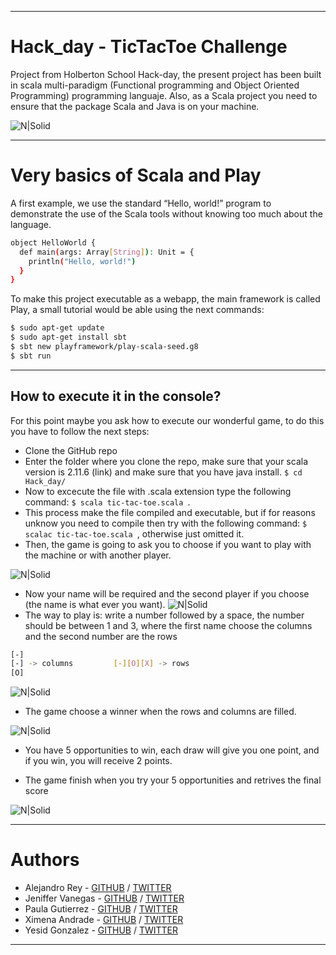 ___
# Hack_day - TicTacToe Challenge

Project from Holberton School Hack-day, the present project has been built in scala multi-paradigm (Functional programming and Object Oriented Programming) programming languaje. Also, as a Scala project you need to ensure that the package Scala and Java is on your machine.

![N|Solid](https://i.redd.it/v6aucg2ju9k21.jpg)

___
# Very basics of Scala and Play

A first example, we use the standard “Hello, world!” program to demonstrate the use of the Scala tools without knowing too much about the language.

```sh
object HelloWorld {
  def main(args: Array[String]): Unit = {
    println("Hello, world!")
  }
}
```

To make this project executable as a webapp, the main framework is called Play, a small tutorial would be able using the next commands:

```sh
$ sudo apt-get update
$ sudo apt-get install sbt
$ sbt new playframework/play-scala-seed.g8
$ sbt run
```
___

## How to execute it in the console?

For this point maybe you ask how to execute our wonderful game, to do this you have to follow the next steps:

 - Clone the GitHub repo
 - Enter the folder where you clone the repo, make sure that your scala version is 2.11.6 (link) and make  sure that you have java install. ```$ cd Hack_day/```
 - Now to excecute the file with .scala extension type the following command: ```$ scala tic-tac-toe.scala ```.
 - This process make the file compiled and executable, but if for reasons unknow you need to compile then try with the following command: ```$ scalac tic-tac-toe.scala ```, otherwise just omitted it.
 - Then, the game is going to ask you to choose if you want to play with the machine or with another player.

  ![N|Solid](https://i.imgur.com/dK1d7j6.png)

 - Now your name will be required and the second player if you choose (the name is what ever you want).
 ![N|Solid](https://i.imgur.com/p2s263W.png)
 - The way to play is: write a number followed by a space, the number should be between 1 and 3, where the first name choose the columns and the second number are the rows
```sh
[-]
[-] -> columns         [-][O][X] -> rows    
[O]
```
![N|Solid](https://i.imgur.com/ThY4nEi.png)

 - The game choose a winner when the rows and columns are filled.

![N|Solid](https://i.imgur.com/8GDIC2D.png)

 - You have 5 opportunities to win, each draw will give you one point, and if you win, you will receive 2 points.

 - The game finish when you try your 5 opportunities and retrives the final score

![N|Solid](https://i.imgur.com/jBVF2se.png)

___

# Authors

 - Alejandro Rey - [GITHUB](https://github.com/alejo-rey) / [TWITTER](https://twitter.com/AlejoReyRios)
 - Jeniffer Vanegas - [GITHUB](https://github.com/jeniffervp) / [TWITTER](https://twitter.com/jeniffervaneg)
 - Paula Gutierrez - [GITHUB](https://github.com/andzapata) / [TWITTER](https://twitter.com/AndZapata1)
 - Ximena Andrade - [GITHUB](https://github.com/xica369) / [TWITTER](https://twitter.com/xica369)
 - Yesid Gonzalez - [GITHUB](https://github.com/yawzyag) / [TWITTER](https://twitter.com/yesid_dev)
 ___
